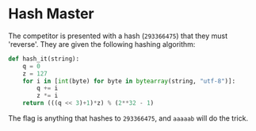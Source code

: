 # Hash Master
The competitor is presented with a hash (`293366475`) that they must 'reverse'. They are given the following hashing algorithm:

```python
def hash_it(string):
    q = 0
    z = 127
    for i in [int(byte) for byte in bytearray(string, "utf-8")]:
        q += i
        z *= i
    return (((q << 3)+1)*z) % (2**32 - 1)
```

The flag is anything that hashes to `293366475`, and `aaaaab` will do the trick.
